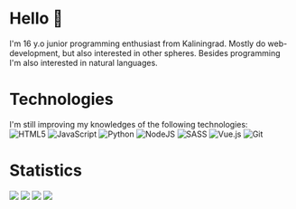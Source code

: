 # Hello 👋
I'm 16 y.o junior programming enthusiast from Kaliningrad. Mostly do web-development, but also interested in other spheres. Besides programming I'm also interested in natural languages.
# Technologies
I'm still improving my knowledges of the following technologies: </br>
![HTML5](https://img.shields.io/badge/html5-%23E34F26.svg?style=for-the-badge&logo=html5&logoColor=white)
![JavaScript](https://img.shields.io/badge/javascript-%23323330.svg?style=for-the-badge&logo=javascript&logoColor=%23F7DF1E)
![Python](https://img.shields.io/badge/python-3670A0?style=for-the-badge&logo=python&logoColor=ffdd54)
![NodeJS](https://img.shields.io/badge/node.js-6DA55F?style=for-the-badge&logo=node.js&logoColor=white)
![SASS](https://img.shields.io/badge/SASS-hotpink.svg?style=for-the-badge&logo=SASS&logoColor=white)
![Vue.js](https://img.shields.io/badge/vuejs-%2335495e.svg?style=for-the-badge&logo=vuedotjs&logoColor=%234FC08D)
![Git](https://img.shields.io/badge/git-%23F05033.svg?style=for-the-badge&logo=git&logoColor=white)
# Statistics
![](https://github-profile-summary-cards.vercel.app/api/cards/repos-per-language?username=jezmunh&theme=solarized_dark)
![](https://github-profile-summary-cards.vercel.app/api/cards/stats?username=jezmunh&theme=solarized_dark)
![](https://github-profile-summary-cards.vercel.app/api/cards/most-commit-language?username=jezmunh&theme=solarized_dark)
![](https://github-profile-summary-cards.vercel.app/api/cards/productive-time?username=jezmunh&theme=solarized_dark)


